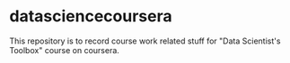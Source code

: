 datasciencecoursera
===================

This repository is to record course work related stuff  for "Data Scientist's Toolbox" course on coursera.
